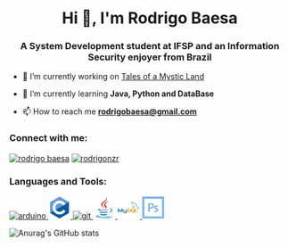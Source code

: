 <h1 align="center">Hi 👋, I'm Rodrigo Baesa</h1>
<h3 align="center">A System Development student at IFSP and an Information Security enjoyer from Brazil</h3>

- 🔭 I’m currently working on [Tales of a Mystic Land](https://github.com/talesofamysticland/tales-of-a-mystic-land)

- 🌱 I’m currently learning **Java, Python and DataBase**

- 📫 How to reach me **rodrigobaesa@gmail.com**

<h3 align="left">Connect with me:</h3>
<p align="left">
<a href="https://linkedin.com/in/rodrigo baesa" target="blank"><img align="center" src="https://raw.githubusercontent.com/rahuldkjain/github-profile-readme-generator/master/src/images/icons/Social/linked-in-alt.svg" alt="rodrigo baesa" height="30" width="40" /></a>
<a href="https://instagram.com/rodrigonzr" target="blank"><img align="center" src="https://raw.githubusercontent.com/rahuldkjain/github-profile-readme-generator/master/src/images/icons/Social/instagram.svg" alt="rodrigonzr" height="30" width="40" /></a>
</p>

<h3 align="left">Languages and Tools:</h3>
<p align="left"> <a href="https://www.arduino.cc/" target="_blank" rel="noreferrer"> <img src="https://cdn.worldvectorlogo.com/logos/arduino-1.svg" alt="arduino" width="40" height="40"/> </a> <a href="https://www.cprogramming.com/" target="_blank" rel="noreferrer"> <img src="https://raw.githubusercontent.com/devicons/devicon/master/icons/c/c-original.svg" alt="c" width="40" height="40"/> </a> <a href="https://git-scm.com/" target="_blank" rel="noreferrer"> <img src="https://www.vectorlogo.zone/logos/git-scm/git-scm-icon.svg" alt="git" width="40" height="40"/> </a> <a href="https://www.java.com" target="_blank" rel="noreferrer"> <img src="https://raw.githubusercontent.com/devicons/devicon/master/icons/java/java-original.svg" alt="java" width="40" height="40"/> </a> <a href="https://www.mysql.com/" target="_blank" rel="noreferrer"> <img src="https://raw.githubusercontent.com/devicons/devicon/master/icons/mysql/mysql-original-wordmark.svg" alt="mysql" width="40" height="40"/> </a> <a href="https://www.photoshop.com/en" target="_blank" rel="noreferrer"> <img src="https://raw.githubusercontent.com/devicons/devicon/master/icons/photoshop/photoshop-line.svg" alt="photoshop" width="40" height="40"/> </a> </p>

![Anurag's GitHub stats](https://github-readme-stats.vercel.app/api?username=rodrigobaesa&show_icons=true&theme=tokyonight)

